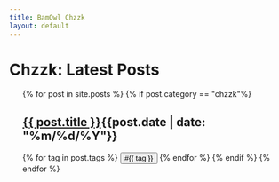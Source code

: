 ```yaml
---
title: BamOwl Chzzk
layout: default
---
```

<link rel="stylesheet" href="/assets/css/category.css">

<h1>Chzzk: Latest Posts</h1>

<ul style="list-style:none;">
  {% for post in site.posts %}
  {% if post.category == "chzzk"%}
  <li>
      <h2><a href="{{ post.url }}">{{ post.title }}</a><span class="date">{{post.date |  date: "%m/%d/%Y"}}</span></h2>      
  </li>
  {% for tag in post.tags %}
    <a href="/search/?q={{tag}}"><button class="tag-button" role="button">#{{ tag }}</button></a>
  {% endfor %}
  {% endif %}
  {% endfor %}
</ul>